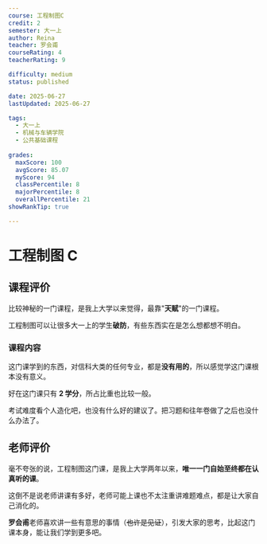 ```yaml
---
course: 工程制图C
credit: 2
semester: 大一上
author: Reina
teacher: 罗会甫
courseRating: 4
teacherRating: 9

difficulty: medium
status: published

date: 2025-06-27
lastUpdated: 2025-06-27

tags: 
  - 大一上
  - 机械与车辆学院
  - 公共基础课程
  
grades:
  maxScore: 100
  avgScore: 85.07
  myScore: 94
  classPercentile: 8
  majorPercentile: 8
  overallPercentile: 21
showRankTip: true

---
```


# 工程制图 C

## 课程评价

比较神秘的一门课程，是我上大学以来觉得，最靠"**天赋**"的一门课程。

工程制图可以让很多大一上的学生**破防**，有些东西实在是怎么想都想不明白。

### 课程内容

这门课学到的东西，对信科大类的任何专业，都是**没有用的**，所以感觉学这门课根本没有意义。

好在这门课只有 **2 学分**，所占比重也比较一般。

考试难度看个人造化吧，也没有什么好的建议了。把习题和往年卷做了之后也没什么办法了。

## 老师评价

毫不夸张的说，工程制图这门课，是我上大学两年以来，**唯一一门自始至终都在认真听的课**。

这倒不是说老师讲课有多好，老师可能上课也不太注重讲难题难点，都是让大家自己消化的。

**罗会甫**老师喜欢讲一些有意思的事情（~~也许是见证~~），引发大家的思考，比起这门课本身，能让我们学到更多吧。



